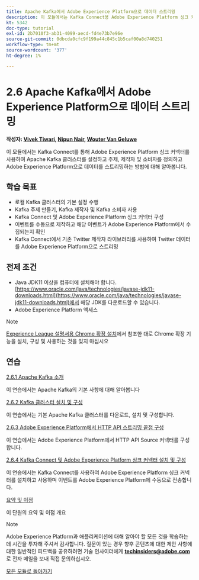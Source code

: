 ```yaml
---
title: Apache Kafka에서 Adobe Experience Platform으로 데이터 스트리밍
description: 이 모듈에서는 Kafka Connect용 Adobe Experience Platform 싱크 커넥터를 사용하여 Apache Kafka 클러스터를 설정하고 주제, 제작자 및 소비자를 정의하고 Adobe Experience Platform으로 데이터를 스트리밍하는 방법에 대해 알아봅니다.
kt: 5342
doc-type: tutorial
exl-id: 2b7010f3-ab31-4099-aecd-fd4e73b7e96e
source-git-commit: 0dbcda0cfc9f199a44c845c1b5caf00a8d740251
workflow-type: tm+mt
source-wordcount: '377'
ht-degree: 1%

---
```


# 2.6 Apache Kafka에서 Adobe Experience Platform으로 데이터 스트리밍

**작성자: [Vivek Tiwari](https://www.linkedin.com/in/vivek-tiwari-25092656/), [Nipun Nair](https://www.linkedin.com/in/nipunnair/), [Wouter Van Geluwe](https://www.linkedin.com/in/woutervangeluwe/)**

이 모듈에서는 Kafka Connect를 통해 Adobe Experience Platform 싱크 커넥터를 사용하여 Apache Kafka 클러스터를 설정하고 주제, 제작자 및 소비자를 정의하고 Adobe Experience Platform으로 데이터를 스트리밍하는 방법에 대해 알아봅니다.

## 학습 목표

- 로컬 Kafka 클러스터의 기본 설정 수행
- Kafka 주제 만들기, Kafka 제작자 및 Kafka 소비자 사용
- Kafka Connect 및 Adobe Experience Platform 싱크 커넥터 구성
- 이벤트를 수동으로 제작하고 해당 이벤트가 Adobe Experience Platform에서 수집되는지 확인
- Kafka Connect에서 기존 Twitter 제작자 라이브러리를 사용하여 Twitter 데이터를 Adobe Experience Platform으로 스트리밍

## 전제 조건

- Java JDK11 이상을 컴퓨터에 설치해야 합니다. [https://www.oracle.com/java/technologies/javase-jdk11-downloads.html](https://www.oracle.com/java/technologies/javase-jdk11-downloads.html)에서 해당 JDK를 다운로드할 수 있습니다.
- Adobe Experience Platform 액세스

>[!NOTE]
>
>[Experience League 설명서용 Chrome 확장 설치](../../gettingstarted/gettingstarted/ex1.md)에서 참조한 대로 Chrome 확장 기능을 설치, 구성 및 사용하는 것을 잊지 마십시오

## 연습

[2.6.1 Apache Kafka 소개](./ex1.md)

이 연습에서는 Apache Kafka의 기본 사항에 대해 알아봅니다

[2.6.2 Kafka 클러스터 설치 및 구성](./ex2.md)

이 연습에서는 기본 Apache Kafka 클러스터를 다운로드, 설치 및 구성합니다.

[2.6.3 Adobe Experience Platform에서 HTTP API 스트리밍 끝점 구성](./ex3.md)

이 연습에서는 Adobe Experience Platform에서 HTTP API Source 커넥터를 구성합니다.

[2.6.4 Kafka Connect 및 Adobe Experience Platform 싱크 커넥터 설치 및 구성](./ex4.md)

이 연습에서는 Kafka Connect를 사용하여 Adobe Experience Platform 싱크 커넥터를 설치하고 사용하며 이벤트를 Adobe Experience Platform에 수동으로 전송합니다.

[요약 및 이점](./summary.md)

이 단원의 요약 및 이점 개요

>[!NOTE]
>
>Adobe Experience Platform과 애플리케이션에 대해 알아야 할 모든 것을 학습하는 데 시간을 투자해 주셔서 감사합니다. 질문이 있는 경우 향후 콘텐츠에 대한 제안 사항에 대한 일반적인 피드백을 공유하려면 기술 인사이더에게 **techinsiders@adobe.com**&#x200B;로 전자 메일을 보내 직접 문의하십시오.

[모든 모듈로 돌아가기](../../../overview.md)
